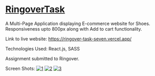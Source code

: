 # [RingoverTask](https://ringover-task-seven.vercel.app/)

A Multi-Page Application displaying E-commerce website for Shoes.
Responsiveness upto 800px along with Add to cart functionality.

Link to live website: https://ringover-task-seven.vercel.app/

Technologies Used: React.js, SASS

Assignment submitted to Ringover.

Screen Shots:
<a href="https://ringover-task-seven.vercel.app/"><img src="https://raw.githubusercontent.com/Naman13Kumawat/RingoverTask/public/images/1.jpg" alt="1" /></a>
<a href="https://ringover-task-seven.vercel.app/"><img src="https://raw.githubusercontent.com/Naman13Kumawat/RingoverTask/public/images/2.jpg" alt="2" /></a>
<a href="https://ringover-task-seven.vercel.app/"><img src="https://raw.githubusercontent.com/Naman13Kumawat/RingoverTask/public/images/3.jpg" alt="3" /></a>
